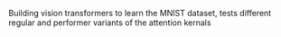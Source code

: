 Building vision transformers to learn the MNIST dataset, tests different regular and performer variants of the attention kernals
